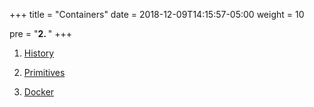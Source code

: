 +++
title = "Containers"
date = 2018-12-09T14:15:57-05:00
weight = 10

pre = "<b>2. </b>"
+++


1. [History](/louk8cnc-intro-k8s/containers/history/)

2. [Primitives](/louk8cnc-intro-k8s/containers/primitives/)

3. [Docker](/louk8cnc-intro-k8s/containers/docker/)


